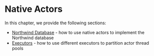 # Native Actors

In this chapter, we provide the following sections:

- [Northwind Database](./book_northwind_db.md) - how to use native actors to implement the Northwind database
- [Executors](./book_executors.md) - how to use different executors to partition actor thread pools
